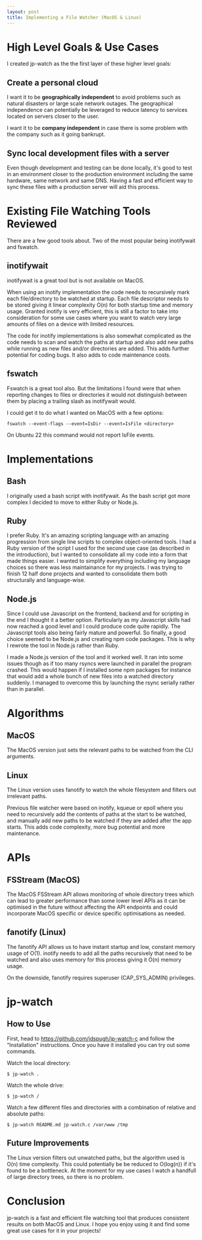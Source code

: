 ```yaml
---
layout: post
title: Implementing a File Watcher (MacOS & Linux)
---
```

# High Level Goals & Use Cases

I created jp-watch as the the first layer of these higher level goals:

## Create a personal cloud

I want it to be **geographically independent** to avoid problems such as natural disasters or large scale network outages. The geographical independence can potentially be leveraged to reduce latency to services located on servers closer to the user.

I want it to be **company independent** in case there is some problem with the company such as it going bankrupt.

## Sync local development files with a server

Even though development and testing can be done locally, it\'s good to test in an environment closer to the production environment including the same hardware, same network and same DNS. Having a fast and efficient way to sync these files with a production server will aid this process.

# Existing File Watching Tools Reviewed

There are a few good tools about. Two of the most popular being inotifywait and fswatch.

## inotifywait

inotifywait is a great tool but is not available on MacOS.

When using an inotify implementation the code needs to recursively mark
each file/directory to be watched at startup. Each file descriptor needs
to be stored giving it linear complexity O(n) for both startup time and
memory usage. Granted inotify is very efficient, this is still a factor
to take into consideration for some use cases where you want to watch
very large amounts of files on a device with limited resources.

The code for inotify implementations is also somewhat complicated as the
code needs to scan and watch the paths at startup and also add new paths
while running as new files and/or directories are added. This adds
further potential for coding bugs. It also adds to code maintenance
costs.

## fswatch

Fswatch is a great tool also. But the limitations I found were that when
reporting changes to files or directories it would not distinguish
between them by placing a trailing slash as inotifywait would.

I could get it to do what I wanted on MacOS with a few options:

```fswatch --event-flags --event=IsDir --event=IsFile <directory>```

On Ubuntu 22 this command would not report IsFile events.

# Implementations

## Bash

I originally used a bash script with inotifywait. As the bash script got
more complex I decided to move to either Ruby or Node.js.

## Ruby

I prefer Ruby.
It\'s an amazing scripting language with an amazing progression from
single line scripts to complex object-oriented tools. I had a Ruby
version of the script I used for the second use case (as described in
the introduction), but I wanted to consolidate all my code into a form
that made things easier. I wanted to simplify everything including my language choices so there was less maintainance for my projects. I was trying to finish 12 half done projects and wanted to consolidate them both structurally and language-wise.

## Node.js

Since I could use Javascript on the frontend, backend and for scripting
in the end I thought it a better option. Particularly as my Javascript skills had now reached a good level and I could produce code quite rapidly. The Javascript tools also being fairly mature and powerful. So finally, a
good choice seemed to be Node.js and creating npm code packages. This is
why I rewrote the tool in Node.js rather than Ruby.

I made a Node.js version of the tool and it worked well. It ran into some issues though as if too many rsyncs were launched in parallel the program crashed. This would happen if I installed some npm packages for instance that would add a whole bunch of new files into a watched directory suddenly. I managed to overcome this by launching the rsync serially rather than in parallel.

# Algorithms

## MacOS

The MacOS version just sets the relevant paths to be
watched from the CLI arguments.

## Linux

The Linux version uses fanotify to watch the whole filesystem and filters out irrelevant paths.

Previous file watcher were based on inotify, kqueue or epoll where you need to recursively add the contents of paths at the start to be watched, and manually add new paths to be watched if they are added after the app starts. This adds code complexity, more bug potential and more maintenance.

# APIs

## FSStream (MacOS)

The MacOS FSStream API allows monitoring of whole directory trees which
can lead to greater performance than some lower level APIs as it can be
optimised in the future without affecting the API endpoints and could incorporate MacOS specific or device specific optimisations as needed.

## fanotify (Linux)

The fanotify API allows us to have instant startup and low, constant
memory usage of O(1). inotify needs to add all the paths recursively that need to be watched and also uses memory for this process giving it O(n) memory usage.

On the downside, fanotify requires superuser (CAP_SYS_ADMIN) privileges.

# jp-watch

## How to Use

First, head to https://github.com/jdspugh/jp-watch-c and follow the \"Installation\" instructions. Once you have it installed you can try out some commands.

Watch the local directory:

```$ jp-watch .```

Watch the whole drive:

```$ jp-watch /```

Watch a few different files and directories with a combination of relative and absolute paths:

```$ jp-watch README.md jp-watch.c /var/www /tmp```

## Future Improvements

The Linux version filters out unwatched paths, but the algorithm used is O(n) time complexity. This could potentially be be reduced to O(log(n)) if it's found to be a bottleneck. At the moment for my use cases I watch a handfull of large directory trees, so there is no problem.

# Conclusion

jp-watch is a fast and efficient file watching tool that produces consistent results on both MacOS and Linux. I hope you enjoy using it and find some great use cases for it in your projects!